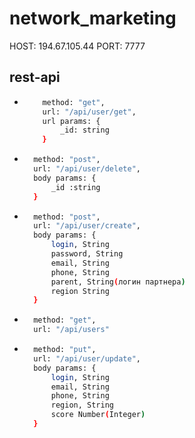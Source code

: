 # network_marketing

HOST: 194.67.105.44
PORT: 7777

## rest-api

* ```sh
      method: "get",
      url: "/api/user/get",
      url params: {
          _id: string
      }

* ```sh
    method: "post", 
    url: "/api/user/delete",
    body params: {
        _id :string
    }

* ```sh
    method: "post",
    url: "/api/user/create",
    body params: {
        login, String
        password, String
        email, String
        phone, String
        parent, String(логин партнера)
        region String
    }

* ```sh
    method: "get",
    url: "/api/users"

* ```sh
    method: "put",
    url: "/api/user/update",
    body params: {
        login, String
        email, String
        phone, String
        region, String
        score Number(Integer)
    }

